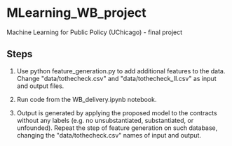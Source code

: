 # MLearning_WB_project
Machine Learning for Public Policy (UChicago) - final project

## Steps
1) Use python feature_generation.py to add additional features to the data. Change "data/tothecheck.csv" and "data/tothecheck_II.csv" as 
input and output files.

2) Run code from the WB_delivery.ipynb notebook.

3) Output is generated by applying the proposed model to the contracts without any labels (e.g. no unsubstantiated, substantiated, or 
unfounded). Repeat the step of feature generation on such database, changing the "data/tothecheck.csv" names of input and output.
